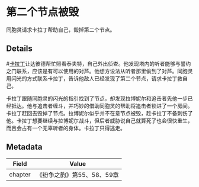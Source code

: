 # 第二个节点被毁
同胞灵请求卡拉丁帮助自己，毁掉第二个节点。

## Details
#[卡拉丁](characters/kaladin)让达彼德帮忙照看泰夫特，自己外出侦查。他发现塔内的听者能够与誓约之门联系，应该是有可以使用的对芦。他想方设法从听者那里偷到了对芦。同胞灵用闪光的方式联系卡拉丁，告诉他敌人已经发现了第二个节点，请求卡拉丁救自己。

卡拉丁跟随同胞灵的闪光的指引找到了节点，却发现拉博妮尔和追击者先他一步已经抵达。他与追击者缠斗，并巧妙的借助同胞灵的帮助将追击者锁进了一个房间。卡拉丁赶回去毁掉了节点。拉博妮尔似乎并不在意节点被毁，趁卡拉丁不备刺伤了他。卡拉丁想要继续与拉博妮尔战斗，但后者威胁说自己就算死了也会很快重生，而且会占有一个无辜听者的身体。卡拉丁只得逃走。

## Metadata
| Field | Value |
| ----- | ----- |
| chapter | 《纷争之韵》第55、58、59章 |
